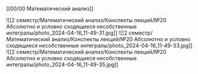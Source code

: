 [[00/00 Математический анализ]]

![[2 семестр/Математический анализ/Конспекты лекций/№20 Абсолютно и условно сходящиеся несобственные интегралы/photo_2024-04-16_11-49-31.jpg]]
![[2 семестр/Математический анализ/Конспекты лекций/№20 Абсолютно и условно сходящиеся несобственные интегралы/photo_2024-04-16_11-49-33.jpg]]
![[2 семестр/Математический анализ/Конспекты лекций/№20 Абсолютно и условно сходящиеся несобственные интегралы/photo_2024-04-16_11-49-35.jpg]]
